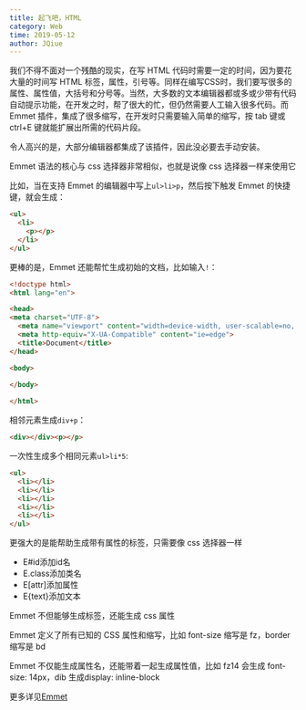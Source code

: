 ```yaml
---
title: 起飞吧，HTML
category: Web
time: 2019-05-12
author: JQiue
---
```


我们不得不面对一个残酷的现实，在写 HTML 代码时需要一定的时间，因为要花大量的时间写 HTML 标签，属性，引号等。同样在编写CSS时，我们要写很多的属性、属性值，大括号和分号等。当然，大多数的文本编辑器都或多或少带有代码自动提示功能，在开发之时，帮了很大的忙，但仍然需要人工输入很多代码。而 Emmet 插件，集成了很多缩写，在开发时只需要输入简单的缩写，按 tab 键或 ctrl+E 键就能扩展出所需的代码片段。

令人高兴的是，大部分编辑器都集成了该插件，因此没必要去手动安装。

Emmet 语法的核心与 css 选择器非常相似，也就是说像 css 选择器一样来使用它

比如，当在支持 Emmet 的编辑器中写上`ul>li>p`，然后按下触发 Emmet 的快捷键，就会生成：

```html
<ul>
  <li>
    <p></p>
  </li>
</ul>
```

更棒的是，Emmet 还能帮忙生成初始的文档，比如输入`!`：

```html
<!doctype html>
<html lang="en">

<head>
<meta charset="UTF-8">
  <meta name="viewport" content="width=device-width, user-scalable=no, initial-scale=1.0, maximum-scale=1.0, minimum-scale=1.0">
  <meta http-equiv="X-UA-Compatible" content="ie=edge">
  <title>Document</title>
</head>

<body>
  
</body>

</html>
```

相邻元素生成`div+p`：

```html
<div></div><p></p>
```

一次性生成多个相同元素`ul>li*5`:

```html
<ul>
  <li></li>
  <li></li>
  <li></li>
  <li></li>
  <li></li>
</ul>
```

更强大的是能帮助生成带有属性的标签，只需要像 css 选择器一样

+ E#id添加id名
+ E.class添加类名
+ E[attr]添加属性
+ E{text}添加文本

Emmet 不但能够生成标签，还能生成 css 属性

Emmet 定义了所有已知的 CSS 属性和缩写，比如 font-size 缩写是 fz，border 缩写是 bd

Emmet 不仅能生成属性名，还能带着一起生成属性值，比如 fz14 会生成 font-size: 14px，dib 生成display: inline-block

更多详见[Emmet](https://docs.emmet.io/)
